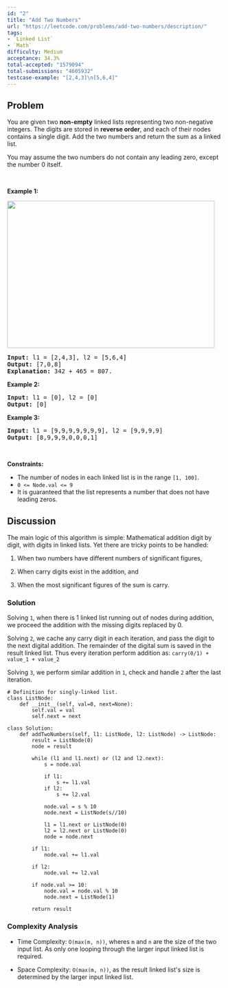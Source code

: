 ```yaml
---
id: "2"
title: "Add Two Numbers"
url: "https://leetcode.com/problems/add-two-numbers/description/"
tags:
- `Linked List`
- `Math`
difficulty: Medium
acceptance: 34.3%
total-accepted: "1579094"
total-submissions: "4605932"
testcase-example: "[2,4,3]\n[5,6,4]"
---
```


## Problem

<p>You are given two <b>non-empty</b> linked lists representing two non-negative integers. The digits are stored in <b>reverse order</b>, and each of their nodes contains a single digit. Add the two numbers and return the sum&nbsp;as a linked list.</p>

<p>You may assume the two numbers do not contain any leading zero, except the number 0 itself.</p>

<p>&nbsp;</p>
<p><strong>Example 1:</strong></p>
<img alt="" src="https://assets.leetcode.com/uploads/2020/10/02/addtwonumber1.jpg" style="width: 483px; height: 342px;" />
<pre>
<strong>Input:</strong> l1 = [2,4,3], l2 = [5,6,4]
<strong>Output:</strong> [7,0,8]
<strong>Explanation:</strong> 342 + 465 = 807.
</pre>

<p><strong>Example 2:</strong></p>

<pre>
<strong>Input:</strong> l1 = [0], l2 = [0]
<strong>Output:</strong> [0]
</pre>

<p><strong>Example 3:</strong></p>

<pre>
<strong>Input:</strong> l1 = [9,9,9,9,9,9,9], l2 = [9,9,9,9]
<strong>Output:</strong> [8,9,9,9,0,0,0,1]
</pre>

<p>&nbsp;</p>
<p><strong>Constraints:</strong></p>

<ul>
	<li>The number of nodes in each linked list is in the range <code>[1, 100]</code>.</li>
	<li><code>0 &lt;= Node.val &lt;= 9</code></li>
	<li>It is guaranteed that the list represents a number that does not have leading zeros.</li>
</ul>

## Discussion

The main logic of this algorithm is simple: Mathematical addition
digit by digit, with digits in linked lists.
Yet there are tricky points to be handled:

1. When two numbers have different numbers of significant figures,

1. When carry digits exist in the addition, and

1. When the most significant figures of the sum is carry.

### Solution

Solving `1`, when there is 1 linked list running out of nodes during
addition, we proceed the addition with the missing digits replaced by 0.

Solving `2`, we cache any carry digit in each iteration, and pass the digit
to the next digital addition. The remainder of the digital sum is saved
in the result linked list. Thus every iteration perform addition as:
`carry(0/1) + value_1 + value_2`

Solving `3`, we perform similar addition in `1`, check and handle `2` after the
last iteration.

```py3
# Definition for singly-linked list.
class ListNode:
    def __init__(self, val=0, next=None):
        self.val = val
        self.next = next

class Solution:
    def addTwoNumbers(self, l1: ListNode, l2: ListNode) -> ListNode:
        result = ListNode(0)
        node = result

        while (l1 and l1.next) or (l2 and l2.next):
            s = node.val

            if l1:
                s += l1.val
            if l2:
                s += l2.val

            node.val = s % 10
            node.next = ListNode(s//10)

            l1 = l1.next or ListNode(0)
            l2 = l2.next or ListNode(0)
            node = node.next

        if l1:
            node.val += l1.val

        if l2:
            node.val += l2.val

        if node.val >= 10:
            node.val = node.val % 10
            node.next = ListNode(1)

        return result
```

### Complexity Analysis

- Time Complexity: `O(max(m, n))`, wheres `m` and `n` are the size of the two
  input list. As only one looping through the larger input linked list is
  required.

- Space Complexity: `O(max(m, n))`, as the result linked list's size is
  determined by the larger input linked list.
